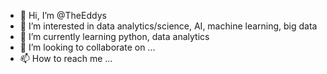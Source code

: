 - 👋 Hi, I’m @TheEddys
- 👀 I’m interested in data analytics/science, AI, machine learning, big data
- 🌱 I’m currently learning python, data analytics
- 💞️ I’m looking to collaborate on ...
- 📫 How to reach me ...

<!---
TheEddys/TheEddys is a ✨ special ✨ repository because its `README.md` (this file) appears on your GitHub profile.
You can click the Preview link to take a look at your changes.
--->
